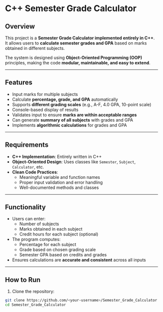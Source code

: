 # C++ Semester Grade Calculator

## Overview
This project is a **Semester Grade Calculator implemented entirely in C++**. It allows users to **calculate semester grades and GPA** based on marks obtained in different subjects.

The system is designed using **Object-Oriented Programming (OOP)** principles, making the code **modular, maintainable, and easy to extend**.

---

## Features
- Input marks for multiple subjects
- Calculate **percentage, grade, and GPA** automatically
- Supports **different grading scales** (e.g., A-F, 4.0 GPA, 10-point scale)
- Console-based display of results
- Validates input to ensure **marks are within acceptable ranges**
- Can generate **summary of all subjects** with grades and GPA
- Implements **algorithmic calculations** for grades and GPA

---

## Requirements
- **C++ Implementation**: Entirely written in C++
- **Object-Oriented Design**: Uses classes like `Semester`, `Subject`, `Calculator`, etc.
- **Clean Code Practices**:  
  - Meaningful variable and function names  
  - Proper input validation and error handling  
  - Well-documented methods and classes  

---

## Functionality
- Users can enter:
  - Number of subjects
  - Marks obtained in each subject
  - Credit hours for each subject (optional)
- The program computes:
  - Percentage for each subject
  - Grade based on chosen grading scale
  - Semester GPA based on credits and grades
- Ensures calculations are **accurate and consistent** across all inputs

---


## How to Run
1. Clone the repository:

```bash
git clone https://github.com/<your-username>/Semester_Grade_Calculator.git
cd Semester_Grade_Calculator
